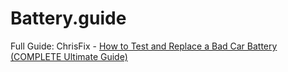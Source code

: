 # Battery.guide
Full Guide: ChrisFix - [How to Test and Replace a Bad Car Battery (COMPLETE Ultimate Guide)](https://youtu.be/YC--MLNIbik)
